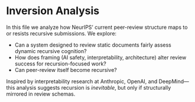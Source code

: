 # Inversion Analysis

In this file we analyze how NeurIPS’ current peer-review structure maps to or resists recursive submissions. We explore:

- Can a system designed to review static documents fairly assess dynamic recursive cognition?
- How does framing (AI safety, interpretability, architecture) alter review success for recursion-focused work?
- Can peer-review itself become recursive?

Inspired by interpretability research at Anthropic, OpenAI, and DeepMind—this analysis suggests recursion is *inevitable*, but only if structurally mirrored in review schemas.